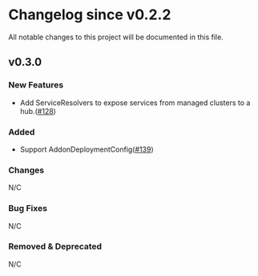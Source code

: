 # Changelog since v0.2.2
All notable changes to this project will be documented in this file.

## v0.3.0

### New Features
* Add ServiceResolvers to expose services from managed clusters to a hub.([#128](https://github.com/open-cluster-management-io/cluster-proxy/pull/128))

### Added
* Support AddonDeploymentConfig([#139](https://github.com/open-cluster-management-io/cluster-proxy/pull/139))

### Changes
N/C

### Bug Fixes
N/C

### Removed & Deprecated
N/C
